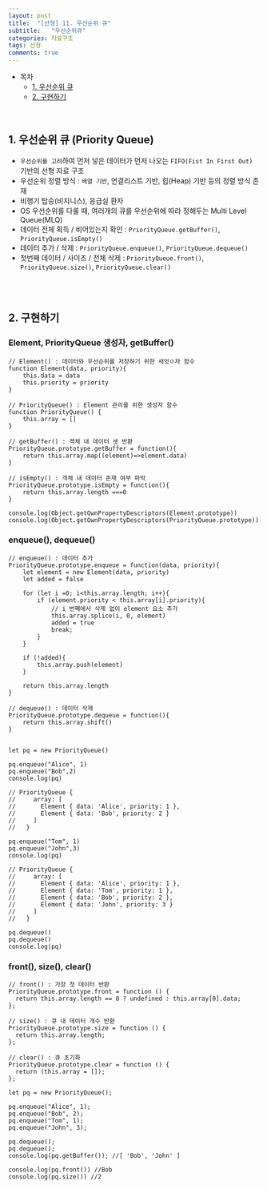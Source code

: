 ```yaml
---
layout: post
title:  "[선형] 11. 우선순위 큐"
subtitle:   "우선순위큐"
categories: 자료구조
tags: 선형
comments: true
---
```


- 목차
  - [1. 우선순위 큐](#)
  - [2. 구현하기](#)

<br>

## 1. 우선순위 큐 (Priority Queue)
- `우선순위를 고려`하여 먼저 넣은 데이터가 먼저 나오는 `FIFO(Fist In First Out)` 기반의 선형 자료 구조
- 우선순위 정렬 방식 : `배열 기반`, 연결리스트 기반, 힙(Heap) 기반 등의 정렬 방식 존재
- 비행기 탑승(비지니스), 응급실 환자
- OS 우선순위를 다룰 때, 여러개의 큐를 우선순위에 따라 정해두는 Multi Level Queue(MLQ)
- 데이터 전체 획득 / 비어있는지 확인 : `PriorityQueue.getBuffer()`, `PriorityQueue.isEmpty()`
- 데이터 추가 / 삭제 : `PriorityQueue.enqueue()`, `PriorityQueue.dequeue()`
- 첫번째 데이터 / 사이즈 / 전체 삭제 : `PriorityQueue.front()`, `PriorityQueue.size()`, `PriorityQueue.clear()`

<br><br>

## 2. 구현하기

### Element, PriorityQueue 생성자, getBuffer()

````
// Element() : 데이터와 우선순위를 저장하기 위한 새엇ㅇ자 함수
function Element(data, priority){
    this.data = data
    this.priority = priority
}

// PriorityQueue() : Element 관리를 위한 생성자 함수
function PriorityQueue() {
    this.array = []
}

// getBuffer() : 겍체 내 데이터 셋 반환
PriorityQueue.prototype.getBuffer = function(){
    return this.array.map((element)=>element.data)
}

// isEmpty() : 객체 내 데이터 존재 여부 파악
PriorityQueue.prototype.isEmpty = function(){
    return this.array.length ===0
}

console.log(Object.getOwnPropertyDescriptors(Element.prototype))
console.log(Object.getOwnPropertyDescriptors(PriorityQueue.prototype))
````

### enqueue(), dequeue()

````
// enqueue() : 데이터 추가
PriorityQueue.prototype.enqueue = function(data, priority){
    let element = new Element(data, priority)
    let added = false

    for (let i =0; i<this.array.length; i++){
        if (element.priority < this.array[i].priority){
            // i 번째에서 삭제 없이 element 요소 추가
            this.array.splice(i, 0, element)
            added = true
            break;
        }
    }

    if (!added){
        this.array.push(element)
    }

    return this.array.length
}

// dequeue() : 데이터 삭제
PriorityQueue.prototype.dequeue = function(){
    return this.array.shift()
}


let pq = new PriorityQueue()

pq.enqueue("Alice", 1)
pq.enqueue("Bob",2)
console.log(pq)

// PriorityQueue {
//     array: [
//       Element { data: 'Alice', priority: 1 },
//       Element { data: 'Bob', priority: 2 }
//     ]
//   }

pq.enqueue("Tom", 1)
pq.enqueue("John",3)
console.log(pq)

// PriorityQueue {
//     array: [
//       Element { data: 'Alice', priority: 1 },
//       Element { data: 'Tom', priority: 1 },
//       Element { data: 'Bob', priority: 2 },
//       Element { data: 'John', priority: 3 }
//     ]
//   }

pq.dequeue()
pq.dequeue()
console.log(pq)
````

### front(), size(), clear()

````
// front() : 가장 첫 데이터 반환
PriorityQueue.prototype.front = function () {
  return this.array.length == 0 ? undefined : this.array[0].data;
};

// size() : 큐 내 데이터 개수 반환
PriorityQueue.prototype.size = function () {
  return this.array.length;
};

// clear() : 큐 초기화
PriorityQueue.prototype.clear = function () {
  return (this.array = []);
};

let pq = new PriorityQueue();

pq.enqueue("Alice", 1);
pq.enqueue("Bob", 2);
pq.enqueue("Tom", 1);
pq.enqueue("John", 3);

pq.dequeue();
pq.dequeue();
console.log(pq.getBuffer()); //[ 'Bob', 'John' ]

console.log(pq.front()) //Bob
console.log(pq.size()) //2

````
